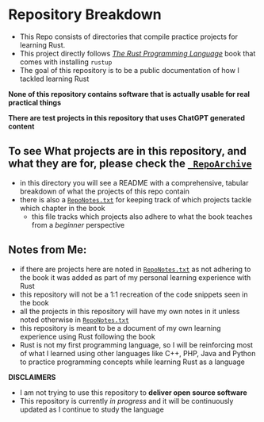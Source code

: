 # Repository Breakdown

- This Repo consists of directories that compile practice projects for learning Rust.
- This project directly follows [*The Rust Programming Language*](https://doc.rust-lang.org/stable/book/) book that comes with installing `rustup`
- The goal of this repository is to be a public documentation of how I tackled learning Rust

**None of this repository contains software that is actually usable for real practical things**

**There are test projects in this repository that uses ChatGPT generated content**

## To see What projects are in this repository, and what they are for, please check the [`_RepoArchive`](https://github.com/Enzoss100/LearningRust/tree/main/_RepoArchive)
- in this directory you will see a README with a comprehensive, tabular breakdown of what the projects of this repo contain
- there is also a [`RepoNotes.txt`](https://github.com/Enzoss100/LearningRust/blob/main/_RepoArchive/RepoNotes.txt) for keeping track of which projects tackle which chapter in the book
    - this file tracks which projects also adhere to what the book teaches from a *beginner* perspective

##   Notes from Me:
- if there are projects here are noted in [`RepoNotes.txt`](https://github.com/Enzoss100/LearningRust/blob/main/_RepoArchive/RepoNotes.txt) as not adhering to the book it was added as part of my personal learning experience with Rust
- this repository will not be a 1:1 recreation of the code snippets seen in the book
- all the projects in this repository will have my own notes in it unless noted otherwise in [`RepoNotes.txt`](https://github.com/Enzoss100/LearningRust/blob/main/_RepoArchive/RepoNotes.txt)
- this repository is meant to be a document of my own learning experience using Rust following the book
- Rust is not my first programming language, so I will be reinforcing most of what I learned using other languages like C++, PHP, Java and Python to practice programming concepts while learning Rust as a language

**DISCLAIMERS**
- I am not trying to use this repository to **deliver open source software**
- This repository is currently *in progress* and it will be continuously updated as I continue to study the language